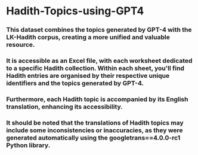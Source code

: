 # Hadith-Topics-using-GPT4
### This dataset combines the topics generated by GPT-4 with the LK-Hadith corpus, creating a more unified and valuable resource.
### It is accessible as an Excel file, with each worksheet dedicated to a specific Hadith collection. Within each sheet, you'll find Hadith entries are organised by their respective unique identifiers and the topics generated by GPT-4. 
### Furthermore, each Hadith topic is accompanied by its English translation, enhancing its accessibility.

### It should be noted that the translations of Hadith topics may include some inconsistencies or inaccuracies, as they were generated automatically using the googletrans==4.0.0-rc1 Python library.

